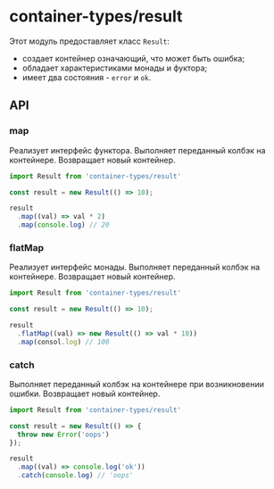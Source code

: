 # container-types/result

Этот модуль предоставляет класс `Result`:
  - создает контейнер означающий, что может быть ошибка;
  - обладает характеристиками монады и фуктора;
  - имеет два состояния - `error` и `ok`.


## API

### map
Реализует интерфейс функтора.
Выполняет переданный колбэк на контейнере. Возвращает новый контейнер.

```js
import Result from 'container-types/result'

const result = new Result(() => 10);

result
  .map((val) => val * 2)
  .map(console.log) // 20
```

### flatMap
Реализует интерфейс монады.
Выполняет переданный колбэк на контейнере. Возвращает новый контейнер.

```js
import Result from 'container-types/result'

const result = new Result(() => 10);

result
  .flatMap((val) => new Result(() => val * 10))
  .map(consol.log) // 100
```

### catch

Выполняет переданный колбэк на контейнере при возникновении ошибки. Возвращает новый контейнер.

```js
import Result from 'container-types/result'

const result = new Result(() => {
  throw new Error('oops')
});

result
  .map((val) => console.log('ok'))
  .catch(console.log) // 'oops'
```
